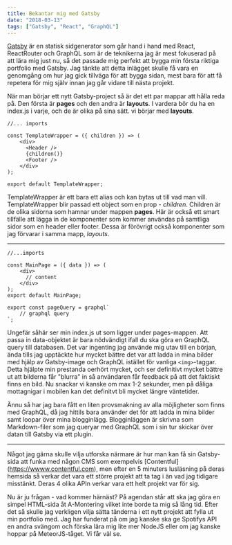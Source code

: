 ```yaml
---
title: Bekantar mig med Gatsby
date: "2018-03-13"
tags: ["Gatsby", "React", "GraphQL"]
---
```


[Gatsby](https://gatsbyjs.org) är en statisk sidgenerator som går hand i hand med React, ReactRouter och GraphQL som är de teknikerna jag är mest fokuserad på att lära mig just nu, så det passade mig perfekt att bygga min första riktiga portfolio med Gatsby. Jag tänkte att detta inlägget skulle få vara en genomgång om hur jag gick tillväga för att bygga sidan, mest bara för att få repetera för mig själv innan jag går vidare till nästa projekt.

När man börjar ett nytt Gatsby-project så är det ett par mappar att hålla reda på. Den första är **pages** och den andra är **layouts**. I vardera bör du ha en index.js i varje, och de är olika på sina sätt. vi börjar med **layouts**.

```
//... imports

const TemplateWrapper = ({ children }) => (
    <div>
      <Header />
      {children()}
      <Footer />
    </div>
);

export default TemplateWrapper;
```

TemplateWrapper är ett bara ett alias och kan bytas ut till vad man vill. TemplateWrapper blir passad ett object som en prop - *children*. Children är de olika sidorna som hamnar under mappen **pages**. Här är också ett smart tillfälle att lägga in de komponenter som kommer användas på samtliga sidor som en header eller footer. Dessa är förövrigt också komponenter som jag förvarar i samma mapp, *layouts*. 

***

```
//...imports

const MainPage = ({ data }) => (
    <div>
      // content
    </div>
);
export default MainPage;

export const pageQuery = graphql`
    // graphql query 
`;
```

Ungefär såhär ser min index.js ut som ligger under pages-mappen. Att passa in data-objektet är bara nödvändigt ifall du ska göra en GraphQL query till databasen. Det var ingenting jag använde mig utav till en början, ända tills jag upptäckte hur mycket bättre det var att ladda in mina bilder med hjälp av Gatsby-image och GraphQL istället för vanliga ```<img>```-taggar. Detta hjälpte min prestanda oerhört mycket, och ser definitivt mycket bättre ut att bilderna får "blurra" in så användaren får feedback på att det faktiskt finns en bild. Nu snackar vi kanske om max 1-2 sekunder, men på dåliga mottagnigar i mobilen kan det definitvt bli mycket längre väntetider. 

Ännu så har jag bara fått en liten provsmakning av alla möjligheter som finns med GraphQL, då jag hittils bara använder det för att ladda in mina bilder samt loopar över mina blogginlägg. Blogginläggen är skrivna som Markdown-filer som jag queryar med GraphQL som i sin tur skickar över datan till Gatsby via ett plugin. 

*** 

Något jag gärna skulle vilja utforska närmare är hur man kan få sin Gatsby-sida att funka med någon CMS som exempelvis [Contentful] (https://wwww.contentful.com), men efter en 5 minuters lusläsning på deras hemsida så verkar det vara ett större projekt att ta tag i än vad jag tidigare misstänkt. Deras 4 olika APIn verkar vara ett helt projekt var för sig.

Nu är ju frågan - vad kommer härnäst? På agendan står att ska jag göra en simpel HTML-sida åt A-Montering vilket inte borde ta mig så lång tid. Efter det så skulle jag verkligen vilja sätta tänderna i ett nytt projekt att fylla ut min portfolio med. Jag har funderat på om jag kanske ska ge Spotifys API en andra svängom och förska lära mig lite mer NodeJS eller om jag kanske hoppar på MeteorJS-tåget. Vi får väl se.
